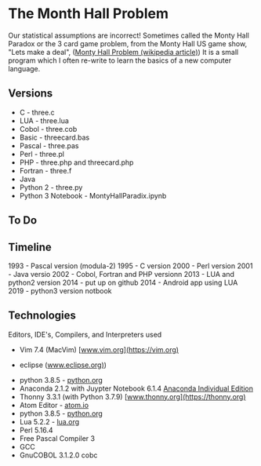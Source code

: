 # The Month Hall Problem
Our statistical assumptions are incorrect!
Sometimes called the Monty Hall Paradox or the 3 card game problem, from the Monty Hall US game show, "Lets make a deal",  ([Monty Hall Problem (wikipedia article)](https://en.wikipedia.org/wiki/Monty_Hall_problem))
It is a small program which I often re-write to learn the basics of a new computer language.
## Versions
+ C - three.c
+ LUA - three.lua
+ Cobol - three.cob
+ Basic - threecard.bas
+ Pascal - three.pas
+ Perl - three.pl
+ PHP - three.php and threecard.php
+ Fortran - three.f
+ Java
+ Python 2 - three.py
+ Python 3 Notebook - MontyHallParadix.ipynb

## To Do

## Timeline
1993 - Pascal version (modula-2)
1995 - C version
2000 - Perl version
2001 - Java versio
2002 - Cobol, Fortran and PHP versionn
2013 - LUA and python2 version
2014 - put up on github
2014 - Android app using LUA 
2019 - python3 version notbook

## Technologies
Editors, IDE's, Compilers, and Interpreters used
- Vim 7.4 (MacVim) [www.vim.org](https://vim.org)
+ eclipse  ([www.eclipse.org)](https://www.eclipse.org/))
- python 3.8.5 - [python.org](https://python.org)
- Anaconda 2.1.2 with Juypter Notebook 6.1.4 [Anaconda Individual Edition](https://www.anaconda.com/products/individual)
- Thonny 3.3.1 (with Python 3.7.9) [www.thonny.org](https://thonny.org)
- Atom Editor - [atom.io](https://atom.io/)
- python 3.8.5 - [python.org](https://python.org)
- Lua 5.2.2  - [lua.org](://www.lua.org/)
- Perl 5.16.4
- Free Pascal Compiler 3
- GCC
- GnuCOBOL 3.1.2.0  cobc
